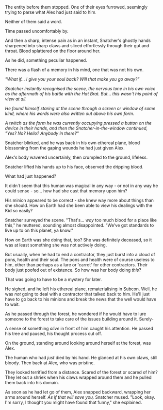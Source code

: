 The entity before them stopped. One of their eyes furrowed, seemingly trying to parse what Alex had just said to him.

Neither of them said a word.

Time passed uncomfortably by.

And then a sharp, intense pain as in an instant, Snatcher's ghostly hands sharpened into sharp claws and sliced effortlessly through their gut and throat. Blood splattered on the floor around her.

As he did, something peculiar happened.

There was a flash of a memory in his mind, one that was not his own.

*"What if... I give you your soul back? Will that make you go away?"*

*Snatcher instantly recognised the scene, the nervous tone in his own voice as the aftermath of his battle with the Hat Brat. But... this wasn't his point of view at all.*

*He found himself staring at the scene through a screen or window of some kind, where his words were also written out above his own form.*

*A twitch as the form he was currently occupying pressed a button on the device in their hands, and then the Snatcher-in-the-window continued, "Yes? No? Hello? Anybody in there?"*

Snatcher blinked, and he was back in his own ethereal plane, blood blossoming from the gaping wounds he had just given Alex.

Alex's body wavered uncertainly, then crumpled to the ground, lifeless.

Snatcher lifted his hands up to his face, observed the dripping blood.

What had just happened?

It didn't seem that this human was magical in any way - or not in any way he could sense - so... how had she cast that memory upon him?

His minion appeared to be correct - she knew way more about things than she should. How on Earth had she been able to view his dealings with the Kid so easily?

Snatcher surveyed the scene. "That's... *way* too much blood for a place like this," he muttered, sounding almost disappointed. "We've got standards to live up to on this planet, ya know."

How on Earth was she doing that, too? She was definitely deceased, so it was at least something she was not actively doing.

But usually, when he had to end a contractor, they just burst into a cloud of pons, health and their soul. The pons and health were of course useless to him, other than perhaps as a lure or 'carrot' for other contractors. Their body just poofed out of existence. So how was her body doing *this*?

That was going to have to be a mystery for later.

He sighed, and he left his ethereal plane, rematerialising in Subcon. Well, he was *not* going to deal with a contractor that talked back to him. He'll just have to go back to his minions and break the news that the well would have to wait.

As he passed through the forest, he wondered if he would have to lure someone to the forest to take care of the issues building around it. Surely-

A sense of something *alive* in front of him caught his attention. He passed his tree and paused, his thought process cut off.

On the ground, standing around looking around herself at the forest, was Alex.

The human who had *just* died by his hand. He glanced at his own claws, still bloody. Then back at Alex, who was pristine.

They looked terrified from a distance. Scared of the forest or scared of him? They let out a shriek when his claws wrapped around them and he pulled them back into his domain. 

As soon as he had let go of them, Alex snapped backward, wrapping her arms around herself. *As if that will save you,* Snatcher mused. "Look, okay. I'm sorry, I thought you might have found that funny," she explained.